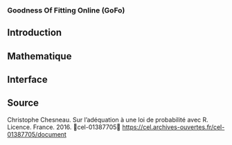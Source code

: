 ### Goodness Of Fitting Online (GoFo)

## Introduction

## Mathematique

## Interface

## Source
Christophe Chesneau. Sur l’adéquation à une loi de probabilité avec R. Licence. France. 2016.
￿cel-01387705￿ https://cel.archives-ouvertes.fr/cel-01387705/document
